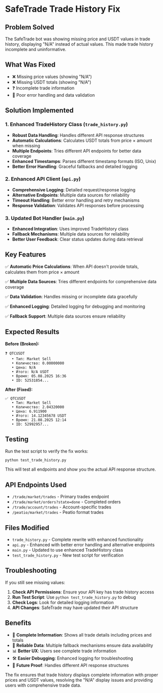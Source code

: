 # SafeTrade Trade History Fix

## Problem Solved
The SafeTrade bot was showing missing price and USDT values in trade history, displaying "N/A" instead of actual values. This made trade history incomplete and uninformative.

## What Was Fixed
- ❌ Missing price values (showing "N/A")
- ❌ Missing USDT totals (showing "N/A") 
- ❓ Incomplete trade information
- 🔧 Poor error handling and data validation

## Solution Implemented

### 1. Enhanced TradeHistory Class (`trade_history.py`)
- **Robust Data Handling**: Handles different API response structures
- **Automatic Calculations**: Calculates USDT totals from price × amount when missing
- **Multiple Endpoints**: Tries different API endpoints for better data coverage
- **Enhanced Timestamps**: Parses different timestamp formats (ISO, Unix)
- **Better Error Handling**: Graceful fallbacks and detailed logging

### 2. Enhanced API Client (`api.py`)
- **Comprehensive Logging**: Detailed request/response logging
- **Alternative Endpoints**: Multiple data sources for reliability
- **Timeout Handling**: Better error handling and retry mechanisms
- **Response Validation**: Validates API responses before processing

### 3. Updated Bot Handler (`main.py`)
- **Enhanced Integration**: Uses improved TradeHistory class
- **Fallback Mechanisms**: Multiple data sources for reliability
- **Better User Feedback**: Clear status updates during data retrieval

## Key Features

✅ **Automatic Price Calculations**: When API doesn't provide totals, calculates them from price × amount

✅ **Multiple Data Sources**: Tries different endpoints for comprehensive data coverage

✅ **Data Validation**: Handles missing or incomplete data gracefully

✅ **Enhanced Logging**: Detailed logging for debugging and monitoring

✅ **Fallback Support**: Multiple data sources ensure reliability

## Expected Results

**Before (Broken):**
```
❓ QTCUSDT
   • Тип: Market Sell
   • Количество: 0.00000000
   • Цена: N/A
   • Итого: N/A USDT
   • Время: 05.08.2025 16:36
   • ID: 52531854...
```

**After (Fixed):**
```
✅ QTCUSDT
   • Тип: Market Sell
   • Количество: 2.04320000
   • Цена: 6.911900
   • Итого: 14.12345678 USDT
   • Время: 21.08.2025 12:14
   • ID: 52992957...
```

## Testing

Run the test script to verify the fix works:

```bash
python test_trade_history.py
```

This will test all endpoints and show you the actual API response structure.

## API Endpoints Used

- `/trade/market/trades` - Primary trades endpoint
- `/trade/market/orders?state=done` - Completed orders
- `/trade/account/trades` - Account-specific trades  
- `/peatio/market/trades` - Peatio format trades

## Files Modified

- `trade_history.py` - Complete rewrite with enhanced functionality
- `api.py` - Enhanced with better error handling and alternative endpoints
- `main.py` - Updated to use enhanced TradeHistory class
- `test_trade_history.py` - New test script for verification

## Troubleshooting

If you still see missing values:

1. **Check API Permissions**: Ensure your API key has trade history access
2. **Run Test Script**: Use `python test_trade_history.py` to debug
3. **Check Logs**: Look for detailed logging information
4. **API Changes**: SafeTrade may have updated their API structure

## Benefits

- 🎯 **Complete Information**: Shows all trade details including prices and totals
- 🔄 **Reliable Data**: Multiple fallback mechanisms ensure data availability
- 📊 **Better UX**: Users see complete trade information
- 🛠️ **Easier Debugging**: Enhanced logging for troubleshooting
- 🚀 **Future Proof**: Handles different API response structures

The fix ensures that trade history displays complete information with proper prices and USDT values, resolving the "N/A" display issues and providing users with comprehensive trade data.
